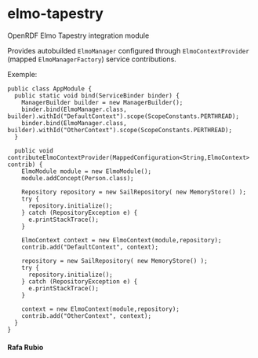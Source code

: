# elmo-tapestry
OpenRDF Elmo Tapestry integration module

Provides autobuilded `ElmoManager` configured through `ElmoContextProvider` (mapped `ElmoManagerFactory`) service contributions.

Exemple:

```
public class AppModule {
  public static void bind(ServiceBinder binder) {
    ManagerBuilder builder = new ManagerBuilder();
    binder.bind(ElmoManager.class, builder).withId("DefaultContext").scope(ScopeConstants.PERTHREAD);
    binder.bind(ElmoManager.class, builder).withId("OtherContext").scope(ScopeConstants.PERTHREAD);
  }
  
  public void contributeElmoContextProvider(MappedConfiguration<String,ElmoContext> contrib) {
    ElmoModule module = new ElmoModule();
    module.addConcept(Person.class);
    
    Repository repository = new SailRepository( new MemoryStore() );
    try {
      repository.initialize();
    } catch (RepositoryException e) {
      e.printStackTrace();
    }
    
    ElmoContext context = new ElmoContext(module,repository);
    contrib.add("DefaultContext", context);
    
    repository = new SailRepository( new MemoryStore() );
    try {
      repository.initialize();
    } catch (RepositoryException e) {
      e.printStackTrace();
    }
    
    context = new ElmoContext(module,repository);
    contrib.add("OtherContext", context);
  }
}
```

#### Rafa Rubio
